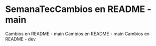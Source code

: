 # SemanaTecCambios en README - main
Cambios en README - main
Cambios en README - main
Cambios en README - dev
